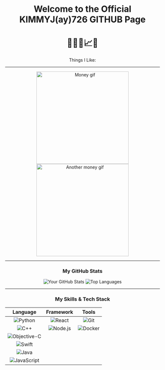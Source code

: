 <div align="center">

# Welcome to the Official KIMMYJ(ay)726 GITHUB Page 
# 👋🔥😎📈🐐

Things I Like:

---

<img src="https://media0.giphy.com/media/v1.Y2lkPTc5MGI3NjExMDI3OWg5YXNmczhza3dhYW82MnJxOWR3YjdjNTc3aGsyd3M2OWJhdyZlcD12MV9pbnRlcm5hbF9naWZfYnlfaWQmY3Q9Zw/fNvXkjC50ywBW/giphy.gif" alt="Money gif" width="300" height="300">
<img src="https://media0.giphy.com/media/v1.Y2lkPTc5MGI3NjExcmdwcDZnMzAwdnJpZ2tkaTZzMXp6Y2RmOG0yMGkza251Y3Mycjc2cCZlcD12MV9pbnRlcm5hbF9naWZfYnlfaWQmY3Q9Zw/4RlmBiZTX4CD6/giphy.gif" alt="Another money gif" width="300" height="300">

---

### My GitHub Stats

<img src="https://github-readme-stats.vercel.app/api?username=kimmyjay726&show_icons=true&theme=radical" alt="Your GitHub Stats" />
<img src="https://github-readme-stats.vercel.app/api/top-langs/?username=kimmyjay726&layout=compact&theme=radical" alt="Top Languages" />

---

### My Skills & Tech Stack

| Language | Framework | Tools |
| :---: | :---: | :---: |
| ![Python](https://img.shields.io/badge/Python-3776AB?style=for-the-badge&logo=python&logoColor=white) | ![React](https://img.shields.io/badge/React-20232A?style=for-the-badge&logo=react&logoColor=61DAFB) | ![Git](https://img.shields.io/badge/Git-F05032?style=for-the-badge&logo=git&logoColor=white) |
| ![C++](https://img.shields.io/badge/C%2B%2B-00599C?style=for-the-badge&logo=c%2B%2B&logoColor=white) | ![Node.js](https://img.shields.io/badge/Node.js-339933?style=for-the-badge&logo=nodedotjs&logoColor=white) | ![Docker](https://img.shields.io/badge/Docker-2496ED?style=for-the-badge&logo=docker&logoColor=white) |
| ![Objective-C](https://img.shields.io/badge/Objective--C-2E3B4B?style=for-the-badge&logo=objective-c&logoColor=white) | | |
| ![Swift](https://img.shields.io/badge/Swift-FA7343?style=for-the-badge&logo=swift&logoColor=white) | | |
| ![Java](https://img.shields.io/badge/Java-007396?style=for-the-badge&logo=java&logoColor=white) | | |
| ![JavaScript](https://img.shields.io/badge/JavaScript-F7DF1E?style=for-the-badge&logo=javascript&logoColor=black) | | |

</div>
